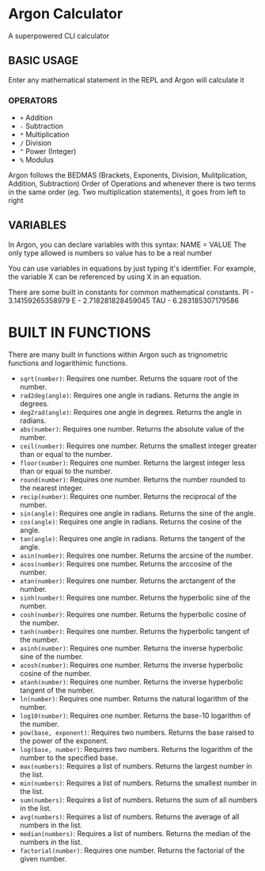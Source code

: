 # Argon Calculator

A superpowered CLI calculator

## BASIC USAGE

Enter any mathematical statement in the REPL and Argon will calculate it

### OPERATORS

- `+` Addition
- `-` Subtraction
- `*` Multiplication
- `/` Division
- `^` Power (Integer)
- `%` Modulus

Argon follows the BEDMAS (Brackets, Exponents, Division, Mulitplication, Addition, Subtraction)
Order of Operations and whenever there is two terms in the same order (eg. Two multiplication statements),
it goes from left to right

## VARIABLES

In Argon, you can declare variables with this syntax:
NAME = VALUE
The only type allowed is numbers so value has to be a real number

You can use variables in equations by just typing it's identifier. For example, the variable X can be referenced by using X
in an equation.

There are some built in constants for common mathematical constants.
PI - 3.14159265358979
E - 2.718281828459045
TAU - 6.283185307179586

# BUILT IN FUNCTIONS

There are many built in functions within Argon such as trignometric functions and logarithimic functions.

- `sqrt(number)`: Requires one number. Returns the square root of the number.
- `rad2deg(angle)`: Requires one angle in radians. Returns the angle in degrees.
- `deg2rad(angle)`: Requires one angle in degrees. Returns the angle in radians.
- `abs(number)`: Requires one number. Returns the absolute value of the number.
- `ceil(number)`: Requires one number. Returns the smallest integer greater than or equal to the number.
- `floor(number)`: Requires one number. Returns the largest integer less than or equal to the number.
- `round(number)`: Requires one number. Returns the number rounded to the nearest integer.
- `recip(number)`: Requires one number. Returns the reciprocal of the number.
- `sin(angle)`: Requires one angle in radians. Returns the sine of the angle.
- `cos(angle)`: Requires one angle in radians. Returns the cosine of the angle.
- `tan(angle)`: Requires one angle in radians. Returns the tangent of the angle.
- `asin(number)`: Requires one number. Returns the arcsine of the number.
- `acos(number)`: Requires one number. Returns the arccosine of the number.
- `atan(number)`: Requires one number. Returns the arctangent of the number.
- `sinh(number)`: Requires one number. Returns the hyperbolic sine of the number.
- `cosh(number)`: Requires one number. Returns the hyperbolic cosine of the number.
- `tanh(number)`: Requires one number. Returns the hyperbolic tangent of the number.
- `asinh(number)`: Requires one number. Returns the inverse hyperbolic sine of the number.
- `acosh(number)`: Requires one number. Returns the inverse hyperbolic cosine of the number.
- `atanh(number)`: Requires one number. Returns the inverse hyperbolic tangent of the number.
- `ln(number)`: Requires one number. Returns the natural logarithm of the number.
- `log10(number)`: Requires one number. Returns the base-10 logarithm of the number.
- `pow(base, exponent)`: Requires two numbers. Returns the base raised to the power of the exponent.
- `log(base, number)`: Requires two numbers. Returns the logarithm of the number to the specified base.
- `max(numbers)`: Requires a list of numbers. Returns the largest number in the list.
- `min(numbers)`: Requires a list of numbers. Returns the smallest number in the list.
- `sum(numbers)`: Requires a list of numbers. Returns the sum of all numbers in the list.
- `avg(numbers)`: Requires a list of numbers. Returns the average of all numbers in the list.
- `median(numbers)`: Requires a list of numbers. Returns the median of the numbers in the list.
- `factorial(number)`: Requires one number. Returns the factorial of the given number.

